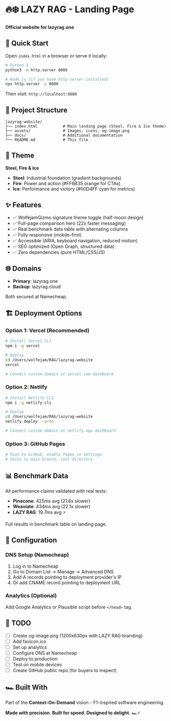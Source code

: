 # 🔥❄️ LAZY RAG - Landing Page

**Official website for lazyrag.one**

## 🚀 Quick Start

Open `index.html` in a browser or serve it locally:

```bash
# Python 3
python3 -m http.server 8080

# Node.js (if you have http-server installed)
npx http-server -p 8080
```

Then visit: `http://localhost:8080`

## 📁 Project Structure

```
lazyrag-website/
├── index.html           # Main landing page (Steel, Fire & Ice theme)
├── assets/              # Images, icons, og-image.png
├── docs/                # Additional documentation
└── README.md            # This file
```

## 🎨 Theme

**Steel, Fire & Ice**

- **Steel**: Industrial foundation (gradient backgrounds)
- **Fire**: Power and action (#FF6B35 orange for CTAs)
- **Ice**: Performance and victory (#00D4FF cyan for metrics)

## ✨ Features

- ✅ WolfejamGizmo signature theme toggle (half-moon design)
- ✅ Full-page comparison hero (22x faster messaging)
- ✅ Real benchmark data table with alternating columns
- ✅ Fully responsive (mobile-first)
- ✅ Accessible (ARIA, keyboard navigation, reduced motion)
- ✅ SEO optimized (Open Graph, structured data)
- ✅ Zero dependencies (pure HTML/CSS/JS)

## 🌐 Domains

- **Primary**: lazyrag.one
- **Backup**: lazyrag.cloud

Both secured at Namecheap.

## 🏗️ Deployment Options

### Option 1: Vercel (Recommended)
```bash
# Install Vercel CLI
npm i -g vercel

# Deploy
cd /Users/wolfejam/RAG/lazyrag-website
vercel

# Connect custom domain at vercel.com dashboard
```

### Option 2: Netlify
```bash
# Install Netlify CLI
npm i -g netlify-cli

# Deploy
cd /Users/wolfejam/RAG/lazyrag-website
netlify deploy --prod

# Connect custom domain at netlify.app dashboard
```

### Option 3: GitHub Pages
```bash
# Push to GitHub, enable Pages in Settings
# Point to main branch, root directory
```

## 📊 Benchmark Data

All performance claims validated with real tests:
- **Pinecone**: 425ms avg (21.6x slower)
- **Weaviate**: 434ms avg (22.1x slower)
- **LAZY RAG**: 19.7ms avg ⚡

Full results in benchmark table on landing page.

## 🔧 Configuration

### DNS Setup (Namecheap)
1. Log in to Namecheap
2. Go to Domain List → Manage → Advanced DNS
3. Add A records pointing to deployment provider's IP
4. Or add CNAME record pointing to deployment URL

### Analytics (Optional)
Add Google Analytics or Plausible script before `</head>` tag.

## 📝 TODO

- [ ] Create og-image.png (1200x630px with LAZY RAG branding)
- [ ] Add favicon.ico
- [ ] Set up analytics
- [ ] Configure DNS at Namecheap
- [ ] Deploy to production
- [ ] Test on mobile devices
- [ ] Create GitHub public repo (for buyers to inspect)

## 🏎️ Built With

Part of the **Context-On-Demand** vision - F1-inspired software engineering.

**Made with precision. Built for speed. Designed to delight.** 🏎️⚡

